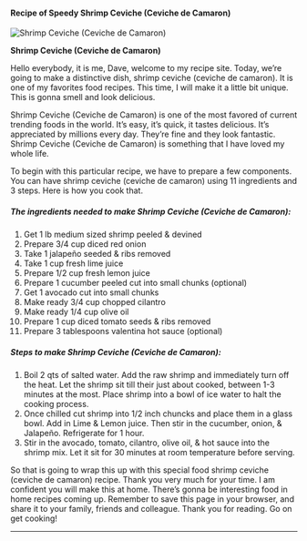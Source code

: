             

#### Recipe of Speedy Shrimp Ceviche (Ceviche de Camaron)

![Shrimp Ceviche (Ceviche de Camaron)](https://img-global.cpcdn.com/recipes/d88bd6a6352819d8/751x532cq70/shrimp-ceviche-ceviche-de-camaron-recipe-main-photo.jpg)

**Shrimp Ceviche (Ceviche de Camaron)**

Hello everybody, it is me, Dave, welcome to my recipe site. Today, we’re going to make a distinctive dish, shrimp ceviche (ceviche de camaron). It is one of my favorites food recipes. This time, I will make it a little bit unique. This is gonna smell and look delicious.

Shrimp Ceviche (Ceviche de Camaron) is one of the most favored of current trending foods in the world. It’s easy, it’s quick, it tastes delicious. It’s appreciated by millions every day. They’re fine and they look fantastic. Shrimp Ceviche (Ceviche de Camaron) is something that I have loved my whole life.

To begin with this particular recipe, we have to prepare a few components. You can have shrimp ceviche (ceviche de camaron) using 11 ingredients and 3 steps. Here is how you cook that.

##### The ingredients needed to make Shrimp Ceviche (Ceviche de Camaron):

1.  Get 1 lb medium sized shrimp peeled & devined
2.  Prepare 3/4 cup diced red onion
3.  Take 1 jalapeño seeded & ribs removed
4.  Take 1 cup fresh lime juice
5.  Prepare 1/2 cup fresh lemon juice
6.  Prepare 1 cucumber peeled cut into small chunks (optional)
7.  Get 1 avocado cut into small chunks
8.  Make ready 3/4 cup chopped cilantro
9.  Make ready 1/4 cup olive oil
10.  Prepare 1 cup diced tomato seeds & ribs removed
11.  Prepare 3 tablespoons valentina hot sauce (optional)

##### Steps to make Shrimp Ceviche (Ceviche de Camaron):

1.  Boil 2 qts of salted water. Add the raw shrimp and immediately turn off the heat. Let the shrimp sit till their just about cooked, between 1-3 minutes at the most. Place shrimp into a bowl of ice water to halt the cooking process.
2.  Once chilled cut shrimp into 1/2 inch chuncks and place them in a glass bowl. Add in Lime & Lemon juice. Then stir in the cucumber, onion, & Jalapeño. Refrigerate for 1 hour.
3.  Stir in the avocado, tomato, cilantro, olive oil, & hot sauce into the shrimp mix. Let it sit for 30 minutes at room temperature before serving.

So that is going to wrap this up with this special food shrimp ceviche (ceviche de camaron) recipe. Thank you very much for your time. I am confident you will make this at home. There’s gonna be interesting food in home recipes coming up. Remember to save this page in your browser, and share it to your family, friends and colleague. Thank you for reading. Go on get cooking!

* * *